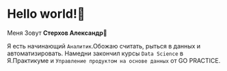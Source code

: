# Hello world!🖖

Меня Зовут **Стерхов Александр🙋**
 
Я есть начинающий `Аналитик`.Обожаю считать, рыться в данных и автоматизировать. Намедни закончил курсы `Data Science` в Я.Практикуме и `Управление продуктом на основе данных` от GO PRACTICE.

